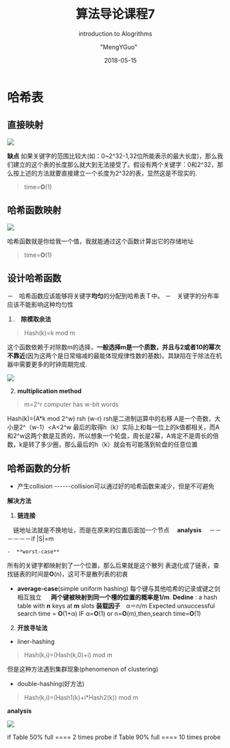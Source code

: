 ﻿---
layout:  post  
title: 算法导论课程7
subtitle:  "introduction to Alogrithms"
date:       2018-05-15
author:     "MengYGuo"
header-img: MengYGuo.github.io/img/priscilla-du-preez-181896.jpg

catalog: true
tags: 算法导论
---

# 哈希表
## 直接映射

![](https://github.com/MengYGuo/MengYGuo.github.io/blob/master/img/算法导论image/class7-1.png?raw=true)

**缺点**
如果关键字的范围比较大(如：0~2^32-1,32位所能表示的最大长度)，那么我们建立的这个表的长度那么就大到无法接受了。假设有两个关键字：0和2^32，那么按上述的方法就要直接建立一个长度为2^32的表，显然这是不现实的.

> time=**O**(1)

## 哈希函数映射
![](https://github.com/MengYGuo/MengYGuo.github.io/blob/master/img/算法导论image/class7-２.png?raw=true)

哈希函数就是你给我一个值，我就能通过这个函数计算出它的存储地址

> time=**O**(1)

## 设计哈希函数
－　哈希函数应该能够将关键字**均匀**的分配到哈希表Ｔ中。
－　关键字的分布率应该不能影响这种均匀性

１.　**除模取余法**
    
> Hash(k)=k mod m

这个函数依赖于对除数m的选择，**一般选择m是一个质数，并且与2或者10的幂次不靠近**(因为这两个是日常缩减的最能体现规律性数的基数)。其缺陷在于除法在机器中需要更多的时钟周期完成.

![](https://github.com/MengYGuo/MengYGuo.github.io/blob/master/img/算法导论image/class7-3.png?raw=true)

2. **multiplication method**
> m=2^r computer has w-bit words

Hash(k)=(A*k mod 2^w) rsh (w-r)
rsh是二进制运算中的右移
A是一个奇数，大小是2^（w-1）<A<2^w
 最后的取得h（k）实际上和每一位上的k值都相关，而A和2^w这两个数是互质的，所以想象一个轮盘，周长是2幂，A肯定不是周长的倍数，k是转了多少圈，那么最后的h（k）就会有可能落到轮盘的任意位置

## 哈希函数的分析

 - 产生collision 
------collision可以通过好的哈希函数来减少，但是不可避免



**解决方法**
　

 1. **链连接**

　链地址法就是不换地址，而是在原来的位置后面加一个节点
　**analysis**
　－－－－－－if |S|=m
   
    -  **worst-case**
   所有的关键字都映射到了一个位置，那么后果就是这个散列    表退化成了链表，查找链表的时间是**O**(n)，这可不是散列表的初衷
   

 - **average-case**(simple uniform hashing)
   每个键与其他哈希的记录或键之剑相互独立
　 **两个键被映射到同一个槽的位置的概率是1/m**.
   **Dedine** : a hash table with **n** keys at **m** slots 
   **装载因子**　α＝n/m
   Expected unsuccessful search time = **O**(1+α)
   IF α=**O**(1) or n=**O**(m),then,search time=**O**(1)
   
 
 2. **开放寻址法** 

 - liner-hashing
 
 > Hash(k,i)=(Hash(k,0)+i) mod m
 
但是这种方法遇到集群现象(phenomenon of clustering)

 - double-hashing(好方法)
 >Hash(k,i)=(Hash1(k)+i*Hash2(k)) mod m

 **analysis**
 
 ![](https://github.com/MengYGuo/MengYGuo.github.io/blob/master/img/算法导论image/class7-4.png?raw=true)
 
 if Table 50% full ==== 2 times probe
 if Table 90% full ==== 10 times probe
 